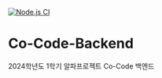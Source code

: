 [![Node.js CI](https://github.com/Co-Code-Alpha/Co-Code-Backend/actions/workflows/node.js.yml/badge.svg)](https://github.com/Co-Code-Alpha/Co-Code-Backend/actions/workflows/node.js.yml)
# Co-Code-Backend
2024학년도 1학기 알파프로젝트 Co-Code 백엔드
